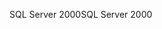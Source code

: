 <span data-ttu-id="6db6e-101">SQL Server 2000</span><span class="sxs-lookup"><span data-stu-id="6db6e-101">SQL Server 2000</span></span>